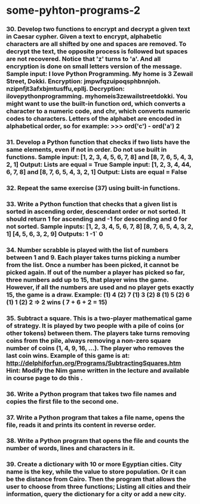 # some-pyhton-programs-2

### 30. Develop two functions to encrypt and decrypt a given text in Caesar cypher. Given a text to encrypt, alphabetic characters are all shifted by one and spaces are removed. To decrypt the text, the opposite process is followed but spaces are not recovered. Notice that 'z' turns to 'a'. And all encryption is done on small letters version of the message. Sample input: I love Python Programming. My home is 3 Zewail Street, Dokki. Encryption: jmpwfqzuipoqsphbnnjoh. nzipnfjt3afxbjmtusffu,epllj. Decryption: ilovepythonprogramming. myhomeis3zewailstreetdokki. You might want to use the built-in function ord, which converts a character to a numeric code, and chr, which converts numeric codes to characters. Letters of the alphabet are encoded in alphabetical order, so for example: >>> ord('c') - ord('a') 2

### 31. Develop a Python function that checks if two lists have the same elements, even if not in order. Do not use built in functions. Sample input: [1, 2, 3, 4, 5, 6, 7, 8] and [8, 7, 6, 5, 4, 3, 2, 1] Output: Lists are equal = True Sample input: [1, 2, 3, 4, 44, 6, 7, 8] and [8, 7, 6, 5, 4, 3, 2, 1] Output: Lists are equal = False

### 32. Repeat the same exercise (37) using built-in functions.

### 33. Write a Python function that checks that a given list is sorted in ascending order, descendant order or not sorted. It should return 1 for ascending and -1 for descending and 0 for not sorted. Sample inputs: [1, 2, 3, 4, 5, 6, 7, 8] [8, 7, 6, 5, 4, 3, 2, 1] [4, 5, 6, 3, 2, 9] Outputs: 1 -1` 0

### 34. **Number scrabble** is played with the list of numbers between 1 and 9. Each player takes turns picking a number from the list. Once a number has been picked, it cannot be picked again. If out of the number a player has picked so far, three numbers add up to 15, that player wins the game. However, if all the numbers are used and no player gets exactly 15, the game is a draw. Example: (1) 4 (2) 7 (1) 3 (2) 8 (1) 5 (2) 6 (1) 1 (2) 2 => 2 wins ( 7 + 6 + 2 = 15)

### 35. **Subtract a square.** This is a two-player mathematical game of strategy. It is played by two people with a pile of coins (or other tokens) between them. The players take turns removing coins from the pile, always removing a non-zero square number of coins (1, 4, 9, 16, …). The player who removes the last coin wins. Example of this game is at: http://delphiforfun.org/Programs/SubtractingSquares.htm Hint: Modify the Nim game written in the lecture and available in course page to do this .

### 36. Write a Python program that takes two file names and copies the first file to the second one.

### 37. Write a Python program that takes a file name, opens the file, reads it and prints its content in reverse order.

### 38. Write a Python program that opens the file and counts the number of words, lines and characters in it.

### 39. Create a dictionary with 10 or more Egyptian cities. City name is the key, while the value to store population. Or it can be the distance from Cairo. Then the program that allows the user to choose from three functions; Listing all cities and their information, query the dictionary for a city or add a new city.
